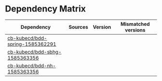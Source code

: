# Dependency Matrix

Dependency | Sources | Version | Mismatched versions
---------- | ------- | ------- | -------------------
[cb-kubecd/bdd-spring-1585362291](https://github.com/cb-kubecd/bdd-spring-1585362291.git) |  | []() | 
[cb-kubecd/bdd-sbhg-1585363356](https://github.com/cb-kubecd/bdd-sbhg-1585363356.git) |  | []() | 
[cb-kubecd/bdd-nh-1585363356](https://github.com/cb-kubecd/bdd-nh-1585363356.git) |  | []() | 
